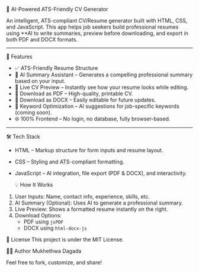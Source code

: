 🧠 AI-Powered ATS-Friendly CV Generator

An intelligent, ATS-compliant CV/Resume generator built with HTML, CSS, and JavaScript. This app helps job seekers build professional resumes using **AI to write summaries, preview before downloading, and export in both PDF and DOCX formats.

---

 🚀 Features

- ✅ ATS-Friendly Resume Structure
- 🧠 AI Summary Assistant – Generates a compelling professional summary based on your input.
- 👀 Live CV Preview – Instantly see how your resume looks while editing.
- 📄 Download as PDF – High-quality, printable CV.
- 📝 Download as DOCX – Easily editable for future updates.
- 🎯 Keyword Optimization – AI suggestions for job-specific keywords (coming soon).
- 🌐 100% Frontend – No login, no database, fully browser-based.

---

 🛠 Tech Stack

- HTML – Markup structure for form inputs and resume layout.
- CSS – Styling and ATS-compliant formatting.
- JavaScript – AI integration, file export (PDF & DOCX), and interactivity.

  💡 How It Works

1. User Inputs: Name, contact info, experience, skills, etc.
2. AI Summary (Optional): Uses AI to generate a professional summary.
3. Live Preview: Shows a formatted resume instantly on the right.
4. Download Options:
   - PDF using `jsPDF`
   - DOCX using `html-docx-js`



📄 License
This project is under the MIT License.

🙋‍♂️ Author
Mukhethwa Dagada

Feel free to fork, customize, and share!
